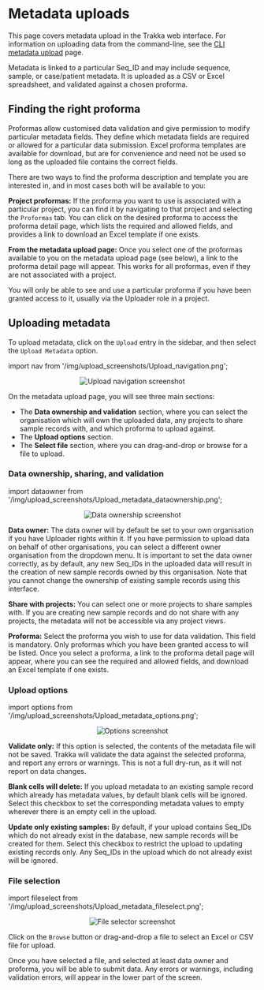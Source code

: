 
# Metadata uploads

This page covers metadata upload in the Trakka web interface. For information on uploading data from the
command-line, see the [CLI metadata upload](/CLI/CLI-metadata-upload.md) page.

Metadata is linked to a particular Seq_ID and may include sequence, sample, or case/patient metadata.
It is uploaded as a CSV or Excel spreadsheet, and validated against a chosen proforma.

## Finding the right proforma

Proformas allow customised data validation and give permission to modify particular metadata fields. 
They define which metadata fields are required or allowed 
for a particular data submission. Excel proforma templates are available for download, but are for 
convenience and need not be used so long as the uploaded file contains the correct fields.

There are two ways to find the proforma description and template you are interested in, and in 
most cases both will be available to you:

**Project proformas:** If the proforma you want to use is associated with a particular project, 
you can find it by navigating to that project and selecting the `Proformas` tab. You can click on 
the desired proforma to access the proforma detail page, which lists the required and allowed 
fields, and provides a link to download an Excel template if one exists.

**From the metadata upload page:** Once you select one of the proformas available to you on the metadata 
upload page (see below), a link to the proforma detail page will appear. This works for all proformas,
even if they are not associated with a project.

You will only be able to see and use a particular proforma if you have been granted access to it, 
usually via the Uploader role in a project.

## Uploading metadata

To upload metadata, click on the `Upload` entry in the sidebar, and then select the `Upload Metadata` option.

import nav from '/img/upload_screenshots/Upload_navigation.png';

<p align="center">
<img src={nav} class="border" alt="Upload navigation screenshot" style={{width: 500}}/>
</p>

On the metadata upload page, you will see three main sections:

* The **Data ownership and validation** section, where you can select the organisation which will own the uploaded data, 
any projects to share sample records with, and which proforma to upload against.
* The **Upload options** section.
* The **Select file** section, where you can drag-and-drop or browse for a file to upload.

### Data ownership, sharing, and validation

import dataowner from '/img/upload_screenshots/Upload_metadata_dataownership.png';

<p align="center">
<img src={dataowner} class="border" alt="Data ownership screenshot" style={{width: 400}}/>
</p>

**Data owner:** The data owner will by default be set to your own organisation if you have Uploader rights within it.
If you have permission to upload data on behalf of other organisations,
you can select a different owner organisation from the dropdown menu.
It is important to set the data owner correctly, as by default, any new Seq_IDs in the uploaded data will result in the 
creation of new sample records owned by this organisation.
Note that you cannot change the ownership of existing sample records using this interface.

**Share with projects:** You can select one or more projects to share samples with. If you are creating new sample records
and do not share with any projects, the metadata will not be accessible via any project views.

**Proforma:** Select the proforma you wish to use for data validation. 
This field is mandatory. Only proformas which you 
have been granted access to will be listed. 
Once you select a proforma, a link to the proforma detail page will appear, 
where you can see the required and allowed fields,
and download an Excel template if one exists.

### Upload options

import options from '/img/upload_screenshots/Upload_metadata_options.png';

<p align="center">
<img src={options} class="border" alt="Options screenshot" style={{width: 400}}/>
</p>

**Validate only:** If this option is selected, the contents of the metadata file will not be saved. 
Trakka will validate the data against the selected proforma, and report any errors or warnings.
This is not a full dry-run, as it will not report on data changes.

**Blank cells will delete:** If you upload metadata to an existing sample record which already 
has metadata values, by default blank cells will be ignored. Select this checkbox to set the 
corresponding metadata values to empty 
wherever there is an empty cell in the upload.

**Update only existing samples:** By default, if your upload contains Seq_IDs which do not already exist in the database,
new sample records will be created for them. Select this checkbox to restrict the upload to updating existing
records only. Any Seq_IDs in the upload which do not already exist will be ignored.

### File selection

import fileselect from '/img/upload_screenshots/Upload_metadata_fileselect.png';

<p align="center">
<img src={fileselect} alt="File selector screenshot" style={{width: 300}}/>
</p>

Click on the `Browse` button or drag-and-drop a file to select an Excel or CSV file for upload.

Once you have selected a file, and selected at least data owner and proforma, you will be able to submit data.
Any errors or warnings, including validation errors, will appear in the lower part of the screen.
